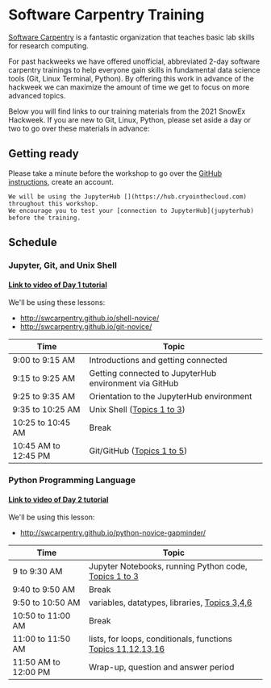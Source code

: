 # Software Carpentry Training

[Software Carpentry](https://software-carpentry.org) is a fantastic organization that teaches basic lab skills for research computing.

For past hackweeks we have offered unofficial, abbreviated 2-day software carpentry trainings to help everyone gain skills in fundamental data science tools (Git, Linux Terminal, Python). By offering this work in advance of the hackweek we can maximize the amount of time we get to focus on more advanced topics.

Below you will find links to our training materials from the 2021 SnowEx Hackweek. If you are new to Git, Linux, Python, please set aside a day or two to go over these materials in advance:

## Getting ready

Please take a minute before the workshop to go over the [GitHub instructions](./github.md),
create an account.

```{attention}
We will be using the JupyterHub [](https://hub.cryointhecloud.com) throughout this workshop.
We encourage you to test your [connection to JupyterHub](jupyterhub) before the training.
```

## Schedule

### Jupyter, Git, and Unix Shell

#### [Link to video of Day 1 tutorial](https://www.youtube.com/watch?v=F8VhkKwCx0k)

We'll be using these lessons:
* http://swcarpentry.github.io/shell-novice/
* http://swcarpentry.github.io/git-novice/

| Time | Topic |
| ----- | ----- |
| 9:00 to 9:15 AM | Introductions and getting connected |
| 9:15 to 9:25 AM | Getting connected to JupyterHub environment via GitHub |
| 9:25 to 9:35 AM | Orientation to the JupyterHub environment |
| 9:35 to 10:25 AM | Unix Shell ([Topics 1 to 3](http://swcarpentry.github.io/shell-novice/)) |
| 10:25 to 10:45 AM | Break |
| 10:45 AM to 12:45 PM | Git/GitHub ([Topics 1 to 5](http://swcarpentry.github.io/git-novice/)) |

### Python Programming Language

#### [Link to video of Day 2 tutorial](https://www.youtube.com/watch?v=OhzHoGe9ZeI)

We'll be using this lesson:
* http://swcarpentry.github.io/python-novice-gapminder/

| Time | Topic |
| ----- | ----- |
| 9 to  9:30 AM | Jupyter Notebooks, running Python code, [Topics 1 to 3](http://swcarpentry.github.io/python-novice-gapminder) |
| 9:40 to 9:50 AM | Break |
| 9:50 to 10:50 AM | variables, datatypes, libraries, [Topics 3,4,6](http://swcarpentry.github.io/python-novice-gapminder)  |
| 10:50 to 11:00 AM | Break|
| 11:00 to 11:50 AM | lists, for loops, conditionals, functions [Topics 11,12,13,16](http://swcarpentry.github.io/python-novice-gapminder) |
| 11:50 AM to 12:00 PM | Wrap-up, question and answer period |
